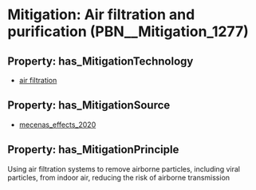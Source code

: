 # Mitigation: __Air filtration and purification__ (PBN__Mitigation_1277)

## Property: has_MitigationTechnology

* [air filtration](../Technology/PBN__Technology_3770)

## Property: has_MitigationSource

* [mecenas_effects_2020](../Article/PBN__Article_228)

## Property: has_MitigationPrinciple

Using air filtration systems to remove airborne particles, including viral particles, from indoor air, reducing the risk of airborne transmission

